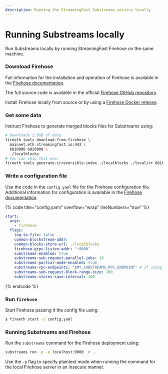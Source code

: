 ```yaml
---
description: Running the StreamingFast Substreams service locally
---
```


# Running Substreams locally

Run Substreams locally by running StreamingFast Firehose on the same machine.

### Download Firehose

Full information for the installation and operation of Firehose is available in the [Firehose documentation](https://firehose.streamingfast.io/).

The full source code is available in the official [Firehose GitHub repository](https://github.com/streamingfast/firehose-ethereum).

Install Firehose locally from source or by using a [Firehose Docker release](https://github.com/orgs/streamingfast/packages/container/package/sf-ethereum).

### Get some data

Instruct Firehose to generate merged blocks files for Substreams using:

```bash
# Downloads 2.6GB of data
fireeth tools download-from-firehose \
  mainnet.eth.streamingfast.io:443 \
  6810000 6820000 \
  ./localblocks
# You can skip this one:
fireeth tools generate-irreversible-index ./localblocks ./localirr 6810000 6819700
```

### Write a configuration file

Use the code in the `config.yaml` file for the Firehose configuration file. Additional information for configuration is available in the [Firehose documentation](https://firehose.streamingfast.io/).

{% code title="config.yaml" overflow="wrap" lineNumbers="true" %}
```yaml
start:
  args:
    - firehose
  flags:
    log-to-file: false
    common-blockstream-addr:
    common-blocks-store-url: ./localblocks
    firehose-grpc-listen-addr: ":9000"
    substreams-enabled: true
    substreams-sub-request-parallel-jobs: 10
    substreams-partial-mode-enabled: true
    substreams-rpc-endpoints: "$MY_SUBSTREAMS_RPC_ENDPOINT" # If using eth_calls
    substreams-sub-request-block-range-size: 100
    substreams-stores-save-interval: 100
```
{% endcode %}

### Run `firehose`

Start Firehose passing it the config file using:

```bash
$ fireeth start -c config.yaml
```

### Running Substreams and Firehose

Run the `substreams` command for the Firehose deployment using:

```bash
substreams run -p -e localhost:9000  # ...
```

Use the `-p` flag to specify plaintext mode when running the command for the local Firehose server in an insecure manner.
